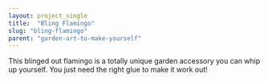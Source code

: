 ```yaml
---
layout: project_single
title:  "Bling Flamingo"
slug: "bling-flamingo"
parent: "garden-art-to-make-yourself"
---
```

This blinged out flamingo is a totally unique garden accessory you can whip up yourself. You just need the right glue to make it work out!